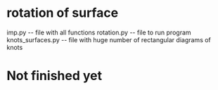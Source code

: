 # rotation of surface
imp.py -- file with all functions
rotation.py -- file to run program
knots_surfaces.py -- file with huge number of rectangular diagrams of knots
# Not finished yet
